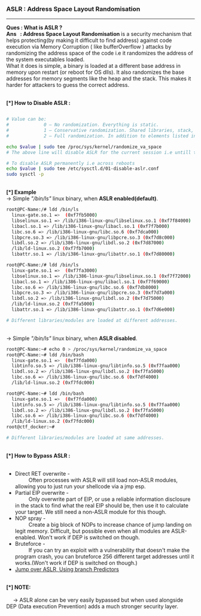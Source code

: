 
<h3> ASLR : Address Space Layout Randomisation </h3>
<hr>
<b> Ques : What is ASLR ? </b> 
</br> 
<b> Ans &nbsp; : Address Space Layout Randomisation </b> is a security mechanism that helps protecting(by making it difficult to find address) against code execution via Memory Corruption ( like bufferOverflow ) attacks by randomizing the address space of the code i.e it randomizes the address of the system executables loaded. </br>What it does is simple, a binary is loaded at a different base address in memory upon restart (or reboot for OS dlls). It also randomizes the base addresses for memory segments like the heap and the stack. This makes it harder for attackers to guess the correct address.
</br>
</br>

<b> [*] How to Disable ASLR : </br> </b>
```bash

# Value can be: 
#             0 – No randomization. Everything is static.
#             1 – Conservative randomization. Shared libraries, stack, mmap(), VDSO and heap are randomized.
#             2 – Full randomization. In addition to elements listed in the previous point, memory managed through brk() is also randomized.

echo $value | sudo tee /proc/sys/kernel/randomize_va_space 
# The above line will disable ASLR for the current session i.e untill the machine is rebooted.

# To disable ASLR permanently i.e across reboots
echo $value | sudo tee /etc/sysctl.d/01-disable-aslr.conf
sudo sysctl -p
```

</br>
<b> [*] Example </br> </b>
-> Simple  <i>"/bin/ls"</i> linux binary, when <b>ASLR enabled(default)</b>.</br>

```bash
root@PC-Name:/# ldd /bin/ls
  linux-gate.so.1 =>  (0xf7fb5000)
  libselinux.so.1 => /lib/i386-linux-gnu/libselinux.so.1 (0xf7f84000)
  libacl.so.1 => /lib/i386-linux-gnu/libacl.so.1 (0xf7f7b000)
  libc.so.6 => /lib/i386-linux-gnu/libc.so.6 (0xf7dca000)
  libpcre.so.3 => /lib/i386-linux-gnu/libpcre.so.3 (0xf7d8c000)
  libdl.so.2 => /lib/i386-linux-gnu/libdl.so.2 (0xf7d87000)
  /lib/ld-linux.so.2 (0xf7fb7000)
  libattr.so.1 => /lib/i386-linux-gnu/libattr.so.1 (0xf7d80000)

root@PC-Name:/# ldd /bin/ls
  linux-gate.so.1 =>  (0xf7fa3000)                  
  libselinux.so.1 => /lib/i386-linux-gnu/libselinux.so.1 (0xf7f72000)
  libacl.so.1 => /lib/i386-linux-gnu/libacl.so.1 (0xf7f69000)
  libc.so.6 => /lib/i386-linux-gnu/libc.so.6 (0xf7db8000)
  libpcre.so.3 => /lib/i386-linux-gnu/libpcre.so.3 (0xf7d7a000)
  libdl.so.2 => /lib/i386-linux-gnu/libdl.so.2 (0xf7d75000)
  /lib/ld-linux.so.2 (0xf7fa5000)
  libattr.so.1 => /lib/i386-linux-gnu/libattr.so.1 (0xf7d6e000)

# Different libraries/modules are loaded at different addresses.
```

</br>
-> Simple <i>"/bin/ls"</i> linux binary, when <b>ASLR disabled</b>.</br>

```bash
root@PC-Name:~# echo 0 > /proc/sys/kernel/randomize_va_space 
root@PC-Name:~# ldd /bin/bash
  linux-gate.so.1 =>  (0xf7fda000)
  libtinfo.so.5 => /lib/i386-linux-gnu/libtinfo.so.5 (0xf7faa000)
  libdl.so.2 => /lib/i386-linux-gnu/libdl.so.2 (0xf7fa5000)
  libc.so.6 => /lib/i386-linux-gnu/libc.so.6 (0xf7df4000)
  /lib/ld-linux.so.2 (0xf7fdc000)

root@PC-Name:~# ldd /bin/bash
  linux-gate.so.1 =>  (0xf7fda000)
  libtinfo.so.5 => /lib/i386-linux-gnu/libtinfo.so.5 (0xf7faa000)
  libdl.so.2 => /lib/i386-linux-gnu/libdl.so.2 (0xf7fa5000)
  libc.so.6 => /lib/i386-linux-gnu/libc.so.6 (0xf7df4000)
  /lib/ld-linux.so.2 (0xf7fdc000)
root@ctf_docker:~# 

# Different libraries/modules are loaded at same addresses.

```

</br>
<b> [*] How to Bypass ASLR : </br> </b>
</br>
<ul>
<li>Direct RET overwrite - </br> &emsp; &emsp; Often processes with ASLR will still load non-ASLR modules, allowing you to just run your shellcode via a jmp esp.<br> </li>

 <li>Partial EIP overwrite - </br>&emsp; &emsp; Only overwrite part of EIP, or use a reliable information disclosure in the stack to find what the real EIP should be, then use it to calculate your target. We still need a non-ASLR module for this though.</br></li>

 <li>NOP spray - </br> &emsp; &emsp; Create a big block of NOPs to increase chance of jump landing on legit memory. Difficult, but possible even when all modules are ASLR-enabled. Won't work if DEP is switched on though.</br></li>

 <li>Bruteforce - </br> &emsp; &emsp; If you can try an exploit with a vulnerability that doesn't make the program crash, you can bruteforce 256 different target addresses until it works.(Won't work if DEP is switched on though.)</br></li>

<li><a href="http://www.cs.ucr.edu/~nael/pubs/micro16.pdf">Jump over ASLR, Using branch Predictors </a></br></li>
</ul>
</br>
<b> [*] NOTE: </br> </b>
</br>
&emsp; -> ASLR alone can be very easily bypassed but when used alongside DEP (Data execution Prevention) adds a much stronger security layer.
</br>
